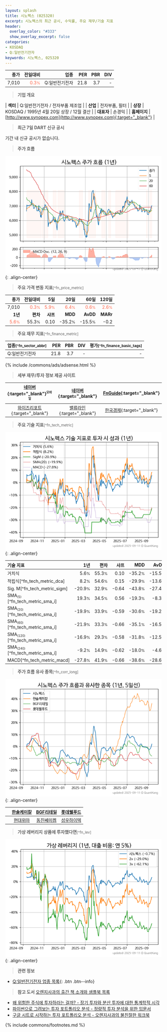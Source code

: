 ```yaml
---
layout: splash
title: 시노펙스 (025320)
excerpt: 시노펙스의 최근 공시, 수익률, 주요 재무/기술 지표
header:
  overlay_color: "#333"
  show_overlay_excerpt: false
categories:
- KOSDAQ
- Q:일반전기전자
keywords: 시노펙스, 025320
---
```


| **종가** | **전일대비** | **업종** | **PER** | **PBR** | **DIV** |
| -------: | -----------: | -------: | ------: | ------: | ------: |
| 7,010 | <span style="color: tomato">0.3<small>%</small></span> | Q:일반전기전자 | 21.8 | 3.7 | - |

<!-- more -->


> **기업 개요**<a id="company"></a>

| <span style="white-space:nowrap;">**섹터**</span> | Q:일반전기전자 / 전자부품 제조업 |
| <span style="white-space:nowrap;">**산업**</span> | 전자부품, 필터 |
| <span style="white-space:nowrap;">**상장**</span> | KOSDAQ / 1995년 4월 20일 상장 / 12월 결산 |
| <span style="white-space:nowrap;">**대표자**</span> | 손경익 |
| <span style="white-space:nowrap;">**홈페이지**</span> | [http://www.synopex.com](http://www.synopex.com){:target="_blank"} |


> **최근 7일 DART 신규 공시**<a id="dart"></a>

기간 내 신규 공시가 없습니다.


> **주가 흐름**<a id="price"></a>

![025320](/stock/images/025320.png){: .align-center}


> **주요 가격 변동 지표**<small>[^fn_price_metric]</small>

| **종가** | **전일대비** | **5일** | **20일** | **60일** | **120일** |
| -------: | -----------: | ------: | -------: | -------: | --------: |
| 7,010 | <span style="color: tomato">0.3<small>%</small></span> | <span style="color: tomato">5.9<small>%</small></span> | <span style="color: tomato">6.4<small>%</small></span> | <span style="color: tomato">0.6<small>%</small></span> | <span style="color: tomato">2.6<small>%</small></span> |
| **1년** | **편차** | **샤프** | **MDD** | **AvDD** | **MARr** |
| <span style="color: tomato">5.6<small>%</small></span> | 55.3<small>%</small> | 0.10 | -35.2<small>%</small> | -15.5<small>%</small> | -0.2 |


> **주요 재무 지표**<small>[^fn_finance_metric]</small>

| **업종**<small>[^fn_sector_abbr]</small> | **PER** | **PBR** | **DIV** | **평가**<small>[^fn_finance_basic_tags]</small> |
| :--------------------------------------- | ------: | ------: | ------: | ----------------------------------------------: |
| Q:일반전기전자 | 21.8 | 3.7 | - | - |



{% include /commons/ads/adsense.html %}

> **세부 재무/투자 정보 제공 사이트**

| [네이버](https://m.stock.naver.com/domestic/stock/025320/finance/summary){:target="_blank"}<sup><small>모바일</small></sup> | [네이버](https://finance.naver.com/item/coinfo.naver?code=025320){:target="_blank"} | [FnGuide](https://comp.fnguide.com/SVO2/ASP/SVD_Invest.asp?gicode=A025320&MenuYn=Y){:target="_blank"} |
| :---: | :---: | :---: |
| [와이즈리포트](https://comp.wisereport.co.kr/company/c1040001.aspx?cmp_cd=025320){:target="_blank"} | [밸류라인](https://www.valueline.co.kr/finance/summary/025320){:target="_blank"} | [한국경제](https://markets.hankyung.com/stock/025320/financial-summary){:target="_blank"} |


> **주요 기술 지표**<small>[^fn_tech_metric]</small>


![025320](/stock/images/025320_tech.png){: .align-center}

| **기술 지표** | **1년** | **편차** | **샤프** | **MDD** | **AvDD** |
| :------------ | ------: | -----------: | -------: | ------: | -------: |
| 거치식 | 5.6<small>%</small> | 55.3<small>%</small> | 0.10 | -35.2<small>%</small> | -15.5<small>%</small> |
| 적립식[^fn_tech_metric_dca] | 8.2<small>%</small> | 54.6<small>%</small> | 0.15 | -29.9<small>%</small> | -13.6<small>%</small> |
| Sig. M[^fn_tech_metric_sigm] | -20.9<small>%</small> | 32.9<small>%</small> | -0.64 | -43.8<small>%</small> | -27.4<small>%</small> |
| SMA<small><sub>(5)</sub></small>[^fn_tech_metric_sma_i] | 19.3<small>%</small> | 34.5<small>%</small> | 0.56 | -19.3<small>%</small> | -8.3<small>%</small> |
| SMA<small><sub>(20)</sub></small>[^fn_tech_metric_sma_i] | -19.9<small>%</small> | 33.9<small>%</small> | -0.59 | -30.6<small>%</small> | -19.2<small>%</small> |
| SMA<small><sub>(60)</sub></small>[^fn_tech_metric_sma_i] | -21.9<small>%</small> | 33.3<small>%</small> | -0.66 | -35.1<small>%</small> | -16.5<small>%</small> |
| SMA<small><sub>(120)</sub></small>[^fn_tech_metric_sma_i] | -16.9<small>%</small> | 29.3<small>%</small> | -0.58 | -31.8<small>%</small> | -12.5<small>%</small> |
| SMA<small><sub>(240)</sub></small>[^fn_tech_metric_sma_i] | -9.2<small>%</small> | 14.9<small>%</small> | -0.62 | -18.0<small>%</small> | -4.6<small>%</small> |
| MACD[^fn_tech_metric_macd] | -27.8<small>%</small> | 41.9<small>%</small> | -0.66 | -38.6<small>%</small> | -28.6<small>%</small> |


> **주가 흐름 유사 종목**<a id="corr"></a><small>[^fn_corr_long]</small>

![025320](/stock/images/025320_corr.png){: .align-center}

|       | [한솔케미칼](/014680/) | [BGF리테일](/282330/) | [롯데웰푸드](/280360/) |
| :---: | :------------------------------------: | :------------------------------------: | :------------------------------------: |
|       | [현대위아](/011210/) | [동진쎄미켐](/005290/) | [성우하이텍](/015750/) |


> **가상 레버리지 상품에 투자했다면**<a id="2x"></a><small>[^fn_lev]</small>

![025320](/stock/images/025320_2x.png){: .align-center}


> **관련 정보**

- [Q:일반전기전자 업종 목록](/stats/sector/kosdaq_업종_일반전기전자_종목/){: .btn .btn--info}

> **참고 도서** [오렌지사과의 출간 책 소개와 샘플북 목록](https://kongdori.tistory.com/691)

- [왜 위험한 주식에 투자하라는 걸까? - 장기 투자와 분산 투자에 대한 통계학적 시각](https://kongdori.tistory.com/421)
- [파이썬으로 그려보는 투자 포트폴리오 분석  - 정량적 투자 분석을 위한 입문서](https://kongdori.tistory.com/643)
- [구글 시트로 시작하는 투자 포트폴리오 분석 - 오렌지사과의 불친절한 워크북](https://kongdori.tistory.com/449)


{% include commons/footnotes.md %}